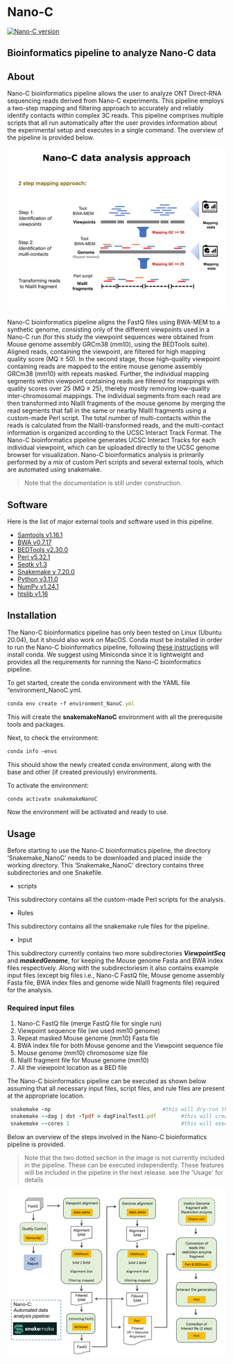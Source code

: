 # Nano-C

[![Nano-C version](https://img.shields.io/badge/version-1.0.0-blue)](https://img.shields.io/badge/version-1.0.0-blue)

## Bioinformatics pipeline to analyze Nano-C data

## About
Nano-C bioinformatics pipeline allows the user to analyze ONT Direct-RNA sequencing reads derived from Nano-C experiments. This pipeline employs a two-step mapping and filtering approach to accurately and reliably identify contacts within complex 3C reads. This pipeline comprises multiple scripts that all run automatically after the user provides information about the experimental setup and executes in  a single command. The overview of the pipeline is provided below.

![ AnalysisApproach](./Image/AnalysisApproach.png)

Nano-C bioinformatics pipeline aligns the FastQ files using BWA-MEM to a synthetic genome, consisting only of the different viewpoints used in a Nano-C run (for this study the viewpoint sequences were obtained from Mouse genome assembly GRCm38 (mm10), using the BEDTools suite). Aligned reads, containing the viewpoint, are filtered for high mapping quality score (MQ ≥ 50). In the second stage, those high-quality viewpoint containing reads are mapped to the entire mouse genome assembly GRCm38 (mm10) with repeats masked. Further, the individual mapping segments within viewpoint containing reads are filtered for mappings with quality scores over 25 (MQ ≥ 25), thereby mostly removing low-quality inter-chromosomal mappings. The individual segments from each read are then transformed into NlaIII fragments of the mouse genome by merging the read segments that fall in the same or nearby NlaIII fragments using a custom-made Perl script. The total number of multi-contacts within the reads is calculated from the NlaIII-transformed reads, and the multi-contact information is organized according to the UCSC Interact Track Format. The Nano-C bioinformatics pipeline generates UCSC Interact Tracks for each individual viewpoint, which can be uploaded directly to the UCSC genome browser for visualization. 
Nano-C bioinformatics analysis is primarily performed by a mix of custom Perl scripts and several external tools, which are automated using snakemake.

> Note that the documentation is still under construction.

## Software
Here is the list of major external tools and software used in this pipeline.
- [Samtools v1.16.1]( https://github.com/samtools/samtools/releases/tag/1.16.1)
- [BWA v0.7.17]( https://github.com/lh3/bwa/releases/tag/v0.7.17)
- [ BEDTools v2.30.0]( https://github.com/arq5x/bedtools2/releases/tag/v2.30.0)
- [Perl v5.32.1]( https://www.cpan.org/src/README.html)
- [ Seqtk v1.3]( https://github.com/lh3/seqtk/releases/tag/v1.3)
- [Snakemake v 7.20.0]( https://github.com/snakemake/snakemake)
- [Python v3.11.0](https://www.python.org/downloads/release/python-3110/)
- [NumPy v1.24.1]( https://github.com/numpy/numpy)
- [htslib v1.16]( https://github.com/samtools/htslib)

## Installation
The Nano-C bioinformatics pipeline has only been tested on Linux (Ubuntu 20.04), but it should also work on MacOS. Conda must be installed in order to run the Nano-C bioinformatics pipeline, following [these instructions](https://docs.conda.io/projects/conda/en/latest/user-guide/install/) will install conda. We suggest using Miniconda since it is lightweight and provides all the requirements for running the Nano-C bioinformatics pipeline.

To get started, create the conda environment with the YAML file “environment_NanoC.yml. 
```ruby
conda env create -f environment_NanoC.yml
````
This will create the **snakemakeNanoC** environment with all the prerequisite tools and packages.

Next, to check the environment:
```ruby
conda info –envs
```
This should show the newly created conda environment, along with the base and other (if created previously) environments. 

To activate the environment:
```ruby
conda activate snakemakeNanoC
```
Now the environment will be activated and ready to use.

## Usage

Before starting to use the Nano-C bioinformatics pipeline, the directory ‘Snakemake_NanoC’ needs to be downloaded and placed inside the working directory. This ‘Snakemake_NanoC’ directory contains three subdirectories and one Snakefile.

-	scripts 

This subdirectory contains all the custom-made Perl scripts for the analysis.
-	Rules

This subdirectory contains all the snakemake rule files for the pipeline.
-	Input

This subdirectory currently contains two more subdirectories ***ViewpointSeq*** and ***maskedGenome***, for keeping the Mouse genome Fasta and BWA index files respectively. Along with the subdirectoriesm it also contains example input files (except big files i.e., Nano-C FastQ file, Mouse genome assembly Fasta file, BWA index files and genome wide NlaIII fragments file) required for the analysis.

### Required input files
1.	Nano-C FastQ file (merge FastQ file for single run)
2.	Viewpoint sequence file (we used mm10 genome)
3.	Repeat masked Mouse genome (mm10) Fasta file
4.	BWA index file for both Mouse genome and the Viewpoint sequence file
5.	Mouse genome (mm10) chromosome size file
6.	NlaIII fragment file for Mouse genome (mm10)
7.	All the viewpoint location as a BED file

The Nano-C bioinformatics pipeline can be executed as shown below assuming that all necessary input files, script files, and rule files are present at the appropriate location.

```ruby
 snakemake -np                                    #this will dry-run the Nano-C pipeline 
 snakemake --dag | dot -Tpdf > dagFinalTest1.pdf		#this will create a flow diagram of the Nano-C pipeline
 snakemake --cores 1		                            #this will execute the Nano-C pipeline
```



Below an overview of the steps involved in the Nano-C bioinformatics pipeline is provided. 
> Note that the two dotted section in the image is not currently included in the pipeline. These can be executed independently. These features will be included in the pipeline in the next release. see the 'Usage' for details 

![Pipeline](./Image/Pipeline.png)
